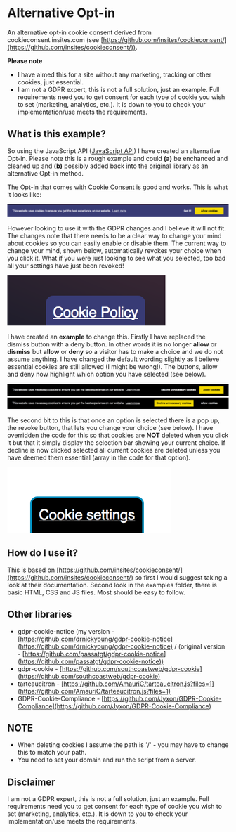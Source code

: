 # Alternative Opt-in
An alternative opt-in cookie consent derived from cookieconsent.insites.com (see [https://github.com/insites/cookieconsent/](https://github.com/insites/cookieconsent/)).

**Please note**

* I have aimed this for a site without any marketing, tracking or other cookies, just essential. 
* I am not a GDPR expert, this is not a full solution, just an example. Full requirements need you to get consent for each type of cookie you wish to set (marketing, analytics, etc.). It is down to you to check your implementation/use meets the requirements.

## What is this example?
So using the JavaScript API ([JavaScript API](http://cookieconsent.insites.com/documentation/javascript-api/)) I have created an alternative Opt-in. Please note this is a rough example and could **(a)** be enchanced and cleaned up and **(b)** possibly added back into the original library as an alternative Opt-in method.

The Opt-in that comes with [Cookie Consent](http://cookieconsent.insites.com/) is good and works. This is what it looks like:

![](images/original.png)

However looking to use it with the GDPR changes and I believe it will not fit. The changes note that there needs to be a clear way to change your mind about cookies so you can easily enable or disable them. The current way to change your mind, shown below, automatically revokes your choice when you click it. What if you were just looking to see what you selected, too bad all your settings have just been revoked!

![](images/revoke.png)

I have created an **example** to change this. Firstly I have replaced the dismiss button with a deny button. In other words it is no longer **allow** or **dismiss** but **allow** or **deny** so a visitor has to make a choice and we do not assume anything. I have changed the default wording slightly as I believe essential cookies are still allowed (I might be wrong!). The buttons, allow and deny now highlight which option you have selected (see below).

![](images/settings_alt_1.png) ![](images/settings_alt_2.png)

The second bit to this is that once an option is selected there is a pop up, the revoke button, that lets you change your choice (see below). I have overridden the code for this so that cookies are **NOT** deleted when you click it but that it simply display the selection bar showing your current choice. If decline is now clicked selected all current cookies are deleted unless you have deemed them essential (array in the code for that option).

![](images/revoke_alt.png)

## How do I use it?

This is based on [https://github.com/insites/cookieconsent/](https://github.com/insites/cookieconsent/) so first I would suggest taking a look at their documentation. Second look in the examples folder, there is basic HTML, CSS and JS files. Most should be easy to follow. 

## Other libraries

* gdpr-cookie-notice (my version - [https://github.com/drnickyoung/gdpr-cookie-notice](https://github.com/drnickyoung/gdpr-cookie-notice) / (original version - [https://github.com/passatgt/gdpr-cookie-notice](https://github.com/passatgt/gdpr-cookie-notice))
* gdpr-cookie - [https://github.com/southcoastweb/gdpr-cookie](https://github.com/southcoastweb/gdpr-cookie)
* tarteaucitron - [https://github.com/AmauriC/tarteaucitron.js?files=1](https://github.com/AmauriC/tarteaucitron.js?files=1)
* GDPR-Cookie-Compliance - [https://github.com/Jyxon/GDPR-Cookie-Compliance](https://github.com/Jyxon/GDPR-Cookie-Compliance)

## NOTE

* When deleting cookies I assume the path is '/' - you may have to change this to match your path.
* You need to set your domain and run the script from a server.

## Disclaimer

I am not a GDPR expert, this is not a full solution, just an example. Full requirements need you to get consent for each type of cookie you wish to set (marketing, analytics, etc.). It is down to you to check your implementation/use meets the requirements.
